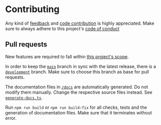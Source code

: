 # Contributing

Any kind of
[feedback](https://github.com/jobohner/json-schema-describes-subset/issues) and
[code contribution](#pull-requests) is highly appreciated. Make sure to always
adhere to this project's [code of conduct](/CODE_OF_CONDUCT.md)

## Pull requests

New features are required to fall within
[this project's scope](/docs/README.md#vision).

In order to keep the
[`main`](https://github.com/jobohner/json-schema-describes-subset) branch in
sync with the latest release, there is a
[`development`](https://github.com/jobohner/json-schema-describes-subset/tree/development)
branch. Make sure to choose this branch as base for pull requests.

The documentation files in [`/docs`](/docs/) are automatically generated. Do not
modify them manually. Change the respective source files instead. See
[`generate-docs.ts`](/scripts/generate-docs.ts).

Run `npm run build` or `npm run build:fix` for all checks, tests and the
generation of documentation files. Make sure that it terminates without error.

